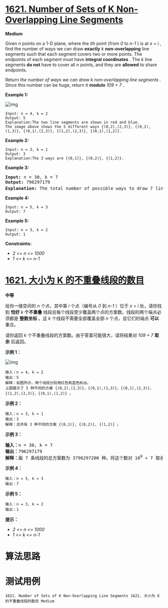 # [1621. Number of Sets of K Non-Overlapping Line Segments][enTitle]

**Medium**

Given  *n*  points on a 1-D plane, where the  *ith*  point (from  *0*  to  *n-1* ) is at  *x = i* , find the number of ways we can draw **exactly**   *k*  **non-overlapping**  line segments such that each segment covers two or more points. The endpoints of each segment must have **integral coordinates** . The  *k*  line segments **do not**  have to cover all  *n*  points, and they are **allowed**  to share endpoints.

Return  *the number of ways we can draw*  *k*  *non-overlapping line segments*  *.*  Since this number can be huge, return it **modulo**   *109 + 7* .



**Example 1:** 

![img](https://assets.leetcode.com/uploads/2020/09/07/ex1.png)

```
Input: n = 4, k = 2
Output: 5
Explanation:The two line segments are shown in red and blue.
The image above shows the 5 different ways {(0,2),(2,3)}, {(0,1),(1,3)}, {(0,1),(2,3)}, {(1,2),(2,3)}, {(0,1),(1,2)}.
```

**Example 2:** 

```
Input: n = 3, k = 1
Output: 3
Explanation:The 3 ways are {(0,1)}, {(0,2)}, {(1,2)}.

```

**Example 3:** 


<pre><strong>Input:</strong> n = 30, k = 7
<strong>Output:</strong> 796297179
<strong>Explanation: </strong>The total number of possible ways to draw 7 line segments is 3796297200. Taking this number modulo 10<sup>9</sup> + 7 gives us 796297179.
</pre>

**Example 4:** 

```
Input: n = 5, k = 3
Output: 7

```

**Example 5:** 

```
Input: n = 3, k = 2
Output: 1
```



**Constraints:** 

-  *2 <= n <= 1000*  
-  *1 <= k <= n-1* 


# [1621. 大小为 K 的不重叠线段的数目][cnTitle]

**中等**

给你一维空间的  *n*  个点，其中第  *i*  个点（编号从  *0*  到  *n-1* ）位于  *x = i*  处，请你找到 **恰好**   *k*  **个不重叠**  线段且每个线段至少覆盖两个点的方案数。线段的两个端点必须都是 **整数坐标**  。这  *k*  个线段不需要全部覆盖全部  *n*  个点，且它们的端点 **可以** 重合。

请你返回  *k*  个不重叠线段的方案数。由于答案可能很大，请将结果对  *109 + 7*  **取余**  后返回。



**示例 1：** 

![img](https://assets.leetcode-cn.com/aliyun-lc-upload/uploads/2020/10/17/ex1.png)

```
输入：n = 4, k = 2
输出：5
解释：如图所示，两个线段分别用红色和蓝色标出。
上图展示了 5 种不同的方案 {(0,2),(2,3)}，{(0,1),(1,3)}，{(0,1),(2,3)}，{(1,2),(2,3)}，{(0,1),(1,2)} 。
```

**示例 2：** 

```
输入：n = 3, k = 1
输出：3
解释：总共有 3 种不同的方案 {(0,1)}, {(0,2)}, {(1,2)} 。

```

**示例 3：** 


<pre><b>输入：</b>n = 30, k = 7
<b>输出：</b>796297179
<strong>解释：</strong>画 7 条线段的总方案数为 3796297200 种。将这个数对 10<sup>9</sup> + 7 取余得到 796297179 。
</pre>

**示例 4：** 

```
输入：n = 5, k = 3
输出：7

```

**示例 5：** 

```
输入：n = 3, k = 2
输出：1
```



**提示：** 

-  *2 <= n <= 1000*  
-  *1 <= k <= n-1* 




# 算法思路

# 测试用例
```
1621. Number of Sets of K Non-Overlapping Line Segments 1621. 大小为 K 的不重叠线段的数目 Medium
```

[enTitle]: https://leetcode.com/problems/number-of-sets-of-k-non-overlapping-line-segments/
[cnTitle]: https://leetcode-cn.com/problems/number-of-sets-of-k-non-overlapping-line-segments/
